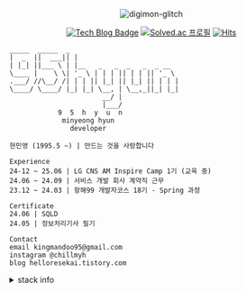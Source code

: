 <div align="center">
  
![digimon-glitch](https://github.com/user-attachments/assets/98081e20-a6d6-4d78-b003-40271e2abd4d)


[![Tech Blog Badge](http://img.shields.io/badge/Blog-black?style=flat-square&logo=tistory&link=https://helloresekai.tistory.com/)](https://helloresekai.tistory.com/)
[![Solved.ac
프로필](http://mazassumnida.wtf/api/mini/generate_badge?boj=kingmandoo95)](https://solved.ac/kingmandoo95)
[![Hits](https://hits.seeyoufarm.com/api/count/incr/badge.svg?url=https%3A%2F%2Fgithub.com%2F95hyun&count_bg=%23658C55&title_bg=%23555555&icon=&icon_color=%23E7E7E7&title=today&edge_flat=false)](https://hits.seeyoufarm.com)
</div>


<!-- ![header](https://capsule-render.vercel.app/api?type=venom&color=262577&height=140&section=header&text=minyeong%20hyun&fontColor=E2E2E2&fontSize=60&animation=twinkling) -->

```
_____  _____  _
|  _  ||  ___|| |
| |_| ||___ \ | |__   _   _  _   _  _ __
\____ |    \ \| '_ \ | | | || | | || '_ \
.___/ //\__/ /| | | || |_| || |_| || | | |
\____/ \____/ |_| |_| \__, | \__,_||_| |_|
                       __/ |
                       |___/
            9  5  h  y  u  n
             minyeong hyun
               developer

현민영 (1995.5 ~) | 만드는 것을 사랑합니다

Experience                                                                
24-12 ~ 25.06 | LG CNS AM Inspire Camp 1기 (교육 중)                     
24.06 ~ 24.09 | 서비스 개발 회사 계약직 근무                                   
23.12 ~ 24.03 | 항해99 개발자코스 18기 - Spring 과정                     
                                                                       
Certificate                                                            
24.06 | SQLD                                                                                               
24.05 | 정보처리기사 필기                                                                         
                                                                                    
Contact
email kingmandoo95@gmail.com                                                           
instagram @chillmyh                                                                      
blog helloresekai.tistory.com
```


<details>

  <summary>stack info</summary>

> Core Skills </br>
> <img src="https://img.shields.io/badge/Java-181717?style=flat-square&logo=openjdk&logoColor=white"> <img src="https://img.shields.io/badge/Spring Boot-6DB33F?style=flat-square&logo=springboot&logoColor=white"> <img src="https://img.shields.io/badge/JPA-6DB33F?style=flat-square&logo=Spring&logoColor=white"> <img src="https://img.shields.io/badge/MySQL-4479A1?style=flat-square&logo=mysql&logoColor=white">  </br> <img src="https://img.shields.io/badge/git-F05032?style=flat-square&logo=git&logoColor=white">   <img src="https://img.shields.io/badge/Github Actions-2088FF?style=flat-square&logo=githubactions&logoColor=white"/>
>
> Additional Skills </br>
> <img src="https://img.shields.io/badge/vue3-4FC08D?style=flat-square&logo=vue.js&logoColor=white"> <img src="https://img.shields.io/badge/Redis-DC382D?style=flat-square&logo=redis&logoColor=white"> </br> <img src="https://img.shields.io/badge/AWS EC2-FF9900?style=flat-square&logo=amazonec2&logoColor=white">  <img src="https://img.shields.io/badge/AWS S3-569A31?style=flat-square&logo=amazons3&logoColor=white"> <img src="https://img.shields.io/badge/Docker-2496ED?style=flat-square&logo=Docker&logoColor=white"/>
>
> Currently Learning </br>
> <img src="https://img.shields.io/badge/React-61DAFB?style=flat-square&logo=react&logoColor=white"> <img src="https://img.shields.io/badge/TypeScript-3178C6?style=flat-square&logo=TypeScript&logoColor=white">
>
> Experienced With </br>
> <img src="https://img.shields.io/badge/ubuntu-E95420?style=flat-square&logo=ubuntu&logoColor=white"> <img src="https://img.shields.io/badge/Prometheus-E6522C?style=flat-square&logo=prometheus&logoColor=white"/> <img src="https://img.shields.io/badge/Grafana-F46800?style=flat-square&logo=grafana&logoColor=white"/> <img src="https://img.shields.io/badge/SlackAPI-4A154B?style=flat-square&logo=slack&logoColor=white"/> </br> <img src="https://img.shields.io/badge/PHP-777BB4?style=flat-square&logo=php&logoColor=white"> <img src="https://img.shields.io/badge/CentOs-262577?style=flat-square&logo=centos&logoColor=white"> <img src="https://img.shields.io/badge/MariaDB-003545?style=flat-square&logo=mariadb&logoColor=white">
>
> 
> <a href="https://github.com/95hyun/github-readme-stats">
>  <img height=200 align="center" src="https://github-readme-stats.vercel.app/api?username=95hyun" />
> </a>
> <a href="https://github.com/95hyun/convoychat">
>  <img height=200 align="center" src="https://github-readme-stats.vercel.app/api/top-langs?username=95hyun&layout=compact&langs_count=8&card_width=320" />
> </a>

<!-- <a href="https://hits.seeyoufarm.com"><img src="https://hits.seeyoufarm.com/api/count/incr/badge.svg?url=https%3A%2F%2Fgithub.com%2F95hyun&count_bg=%23729C52&title_bg=%23555555&icon=&icon_color=%23E7E7E7&title=hits&edge_flat=false"/> [![Solved.ac Profile](http://mazassumnida.wtf/api/v2/generate_badge?boj=kingmandoo95)](https://solved.ac/kingmandoo95/)</a> -->

<!-- [![Solved.ac Profile](http://mazassumnida.wtf/api/v2/generate_badge?boj=kingmandoo95)](https://solved.ac/kingmandoo95/)  ![Anurag's GitHub stats](https://github-readme-stats.vercel.app/api?username=95hyun&show_icons=true&theme=transparent) -->




</details>

